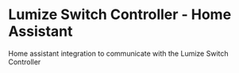 # Lumize Switch Controller - Home Assistant
Home assistant integration to communicate with the Lumize Switch Controller
